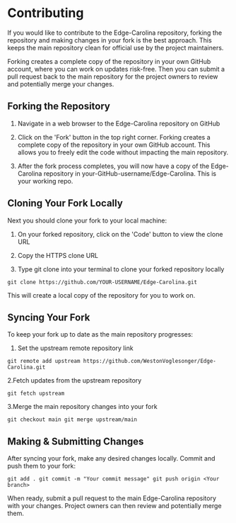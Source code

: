 # Contributing

If you would like to contribute to the Edge-Carolina repository, forking the repository and making changes in your fork is the best approach. This keeps the main repository clean for official use by the project maintainers.

Forking creates a complete copy of the repository in your own GitHub account, where you can work on updates risk-free. Then you can submit a pull request back to the main repository for the project owners to review and potentially merge your changes.

## Forking the Repository

1. Navigate in a web browser to the Edge-Carolina repository on GitHub

2. Click on the 'Fork' button in the top right corner. Forking creates a complete copy of the repository in your own GitHub account. This allows you to freely edit the code without impacting the main repository.

3. After the fork process completes, you will now have a copy of the Edge-Carolina repository in your-GitHub-username/Edge-Carolina. This is your working repo.

## Cloning Your Fork Locally

Next you should clone your fork to your local machine:

1. On your forked repository, click on the 'Code' button to view the clone URL

2. Copy the HTTPS clone URL

3. Type git clone <clone-url> into your terminal to clone your forked repository locally

`git clone https://github.com/YOUR-USERNAME/Edge-Carolina.git`

This will create a local copy of the repository for you to work on.

## Syncing Your Fork

To keep your fork up to date as the main repository progresses:

1. Set the upstream remote repository link

`git remote add upstream https://github.com/WestonVoglesonger/Edge-Carolina.git`

2.Fetch updates from the upstream repository

`git fetch upstream`

3.Merge the main repository changes into your fork

`git checkout main
git merge upstream/main`

## Making & Submitting Changes

After syncing your fork, make any desired changes locally. Commit and push them to your fork:

`git add .
git commit -m "Your commit message"
git push origin <Your branch>`

When ready, submit a pull request to the main Edge-Carolina repository with your changes. Project owners can then review and potentially merge them.
````
